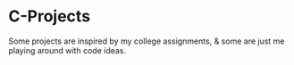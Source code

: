 # C-Projects
Some projects are inspired by my college assignments, &amp; some are just me playing around with code ideas.
